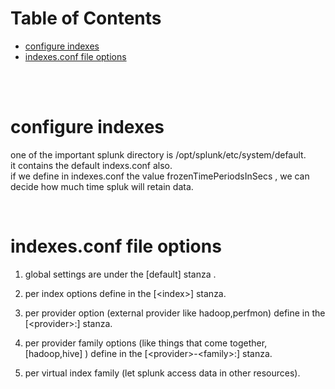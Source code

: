 # Table of Contents
- [configure indexes](#configure-indexes)
- [indexes.conf file options](#indexes.conf-file-option)

<br>
<br>

# configure indexes
one of the important splunk directory is /opt/splunk/etc/system/default.  
it contains the default indexs.conf also.  
if we define in indexes.conf the value frozenTimePeriodsInSecs ,
 we can decide how much time spluk will retain data.

<br>

# indexes.conf file options
1) global settings are under the [default]  stanza .

2) per index options define in the [\<index>] stanza.

3) per provider option (external provider like hadoop,perfmon) define in the [\<provider>:] stanza.

4) per provider family options (like things that come together, [hadoop,hive] ) define in the [\<provider>-\<family>:] stanza.

5) per virtual index family (let splunk access data in other resources).